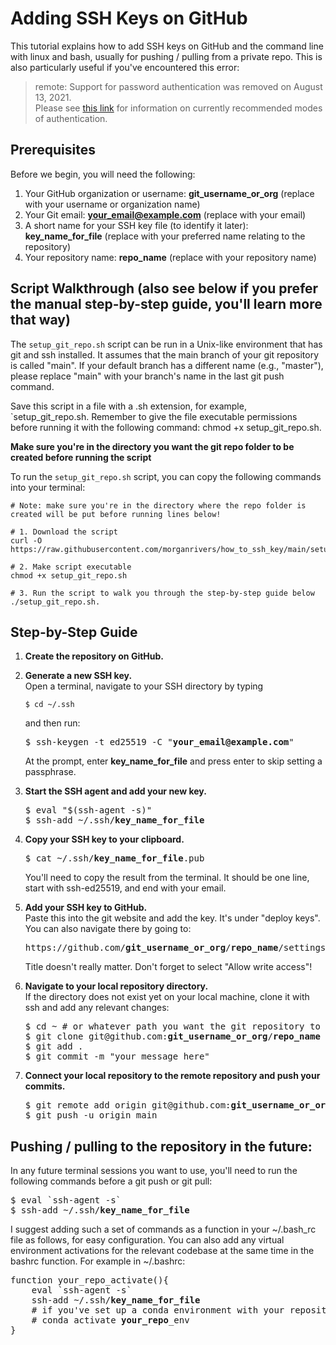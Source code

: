 # Adding SSH Keys on GitHub

This tutorial explains how to add SSH keys on GitHub and the command line with linux and bash, usually for pushing / pulling from a private repo. This is also particularly useful if you've encountered this error:

> remote: Support for password authentication was removed on August 13, 2021.  
> Please see [this link](https://docs.github.com/en/get-started/getting-started-with-git/about-remote-repositories#cloning-with-https-urls) for information on currently recommended modes of authentication.

## Prerequisites
Before we begin, you will need the following:

1. Your GitHub organization or username: **git_username_or_org** (replace with your username or organization name)
2. Your Git email: **your_email@example.com** (replace with your email)
3. A short name for your SSH key file (to identify it later): **key_name_for_file** (replace with your preferred name relating to the repository)
4. Your repository name: **repo_name** (replace with your repository name)

## Script Walkthrough (also see below if you prefer the manual step-by-step guide, you'll learn more that way)

The `setup_git_repo.sh` script can be run in a Unix-like environment that has git and ssh installed. It assumes that the main branch of your git repository is called "main". If your default branch has a different name (e.g., "master"), please replace "main" with your branch's name in the last git push command.

Save this script in a file with a .sh extension, for example, `setup_git_repo.sh. Remember to give the file executable permissions before running it with the following command: chmod +x setup_git_repo.sh.

<b>Make sure you're in the directory you want the git repo folder to be created before running the script</b> 

To run the `setup_git_repo.sh` script, you can copy the following commands into your terminal:

```
# Note: make sure you're in the directory where the repo folder is created will be put before running lines below!

# 1. Download the script
curl -O https://raw.githubusercontent.com/morganrivers/how_to_ssh_key/main/setup_git_repo.sh

# 2. Make script executable
chmod +x setup_git_repo.sh

# 3. Run the script to walk you through the step-by-step guide below
./setup_git_repo.sh.
```

## Step-by-Step Guide

1. **Create the repository on GitHub.**

2. **Generate a new SSH key.**  
   Open a terminal, navigate to your SSH directory by typing
   ```
   $ cd ~/.ssh
   ```
    and then run:  
   <pre>
   $ ssh-keygen -t ed25519 -C "<b>your_email@example.com</b>"
   </pre>
   At the prompt, enter **key_name_for_file** and press enter to skip setting a passphrase.

4. **Start the SSH agent and add your new key.**
   <pre>
   $ eval "$(ssh-agent -s)"
   $ ssh-add ~/.ssh/<b>key_name_for_file</b>
   </pre>

5. **Copy your SSH key to your clipboard.**  
   <pre>
   $ cat ~/.ssh/<b>key_name_for_file</b>.pub
   </pre>
   You'll need to copy the result from the terminal. It should be one line, start with ssh-ed25519, and end with your email.
   
6. **Add your SSH key to GitHub.**  
   Paste this into the git website and add the key. It's under "deploy keys". You can also navigate there by going to:
   <pre>https://github.com/<b>git_username_or_org</b>/<b>repo_name</b>/settings/keys</pre>

   Title doesn't really matter.
   Don't forget to select "Allow write access"!

7. **Navigate to your local repository directory.**  
   If the directory does not exist yet on your local machine, clone it with ssh and add any relevant changes:

   <pre>
   $ cd ~ # or whatever path you want the git repository to sit in
   $ git clone git@github.com:<b>git_username_or_org</b>/<b>repo_name</b>
   $ git add .
   $ git commit -m "your message here"
   </pre>

8. **Connect your local repository to the remote repository and push your commits.**
   <pre>
   $ git remote add origin git@github.com:<b>git_username_or_org</b>/<b>repo_name</b>.git
   $ git push -u origin main
   </pre>


## Pushing / pulling to the repository in the future:
In any future terminal sessions you want to use, you'll need to run the following commands before a git push or git pull:

<pre>
$ eval `ssh-agent -s`
$ ssh-add ~/.ssh/<b>key_name_for_file</b>
</pre>
I suggest adding such a set of commands as a function in your ~/.bash_rc file as follows, for easy configuration. You can also add any virtual environment activations for the relevant codebase at the same time in the bashrc function. For example in ~/.bashrc:
<pre>
function your_repo_activate(){
    eval `ssh-agent -s`
    ssh-add ~/.ssh/<b>key_name_for_file</b>
    # if you've set up a conda environment with your repository name followed by "_env", you could have something like the line below:
    # conda activate <b>your_repo</b>_env
}
</pre>


 
